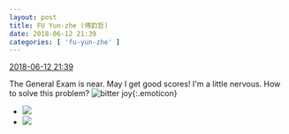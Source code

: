 ```yaml
---
layout: post
title: FU Yun-zhe (傅韵哲)
date: 2018-06-12 21:39
categories: [ 'fu-yun-zhe' ]
---
```


<div class="weibo-info">
  <a href="https://weibo.com/6505655408/Gl4048Xm0">2018-06-12 21:39</a>
</div>

The General Exam is near. May I get good scores! I'm a little nervous. How to solve this problem? ![bitter joy](https://img.t.sinajs.cn/t4/appstyle/expression/ext/normal/83/2018new_kuxiao_org.png){:.emoticon}

<!-- more -->

<ul class="weibo-pic-list-1">
  <li class="weibo-pic">
    <a href="https://wx2.sinaimg.cn/mw690/0076h49Wgy1fs8q3agebcj30u016c76j.jpg"><img src="https://wx2.sinaimg.cn/thumb150/0076h49Wgy1fs8q3agebcj30u016c76j.jpg"/></a>
  </li>
  <li class="weibo-pic">
    <a href="https://wx1.sinaimg.cn/mw690/0076h49Wgy1fs8q3azmrcj30u018gada.jpg"><img src="https://wx1.sinaimg.cn/thumb150/0076h49Wgy1fs8q3azmrcj30u018gada.jpg"/></a>
  </li>
</ul>
